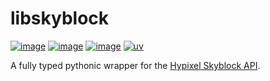 # libskyblock

[![image](https://img.shields.io/pypi/v/libskyblock.svg)](https://pypi.python.org/pypi/libskyblock)
[![image](https://img.shields.io/pypi/l/libskyblock.svg)](https://pypi.python.org/pypi/libskyblock)
[![image](https://img.shields.io/pypi/pyversions/libskyblock.svg)](https://pypi.python.org/pypi/libskyblock)
[![uv](https://img.shields.io/endpoint?url=https://raw.githubusercontent.com/astral-sh/uv/main/assets/badge/v0.json)](https://github.com/astral-sh/uv)

A fully typed pythonic wrapper for the [Hypixel Skyblock API](https://api.hypixel.net/#tag/SkyBlock).
